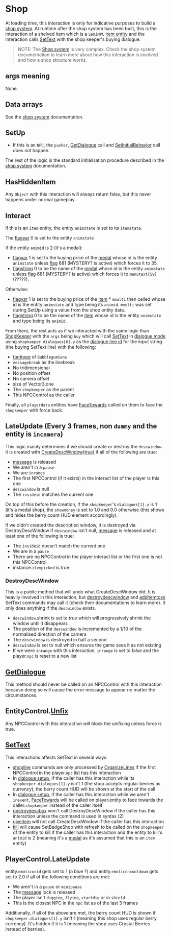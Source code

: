 # Shop
At loading time, this interaction is only for indicative purposes to build a [shop system](../Shop%20system.md). At runtime after the shop system has been built, this is the interaction of a shelved item which is a `SemiNPC` [item entity](../../EntityControl/Item%20entity.md) and the interaction calls [SetText](../../../SetText/SetText.md) with the shop keeper's buying dialogue.

> NOTE: The [Shop system](../Shop%20system.md) is very complex. Check the shop system documentation to learn more about how this interaction is involved and how a shop structure works.

## args meaning
None.

## Data arrays
See the [shop system](../Shop%20system.md) documentation.

## SetUp
- If this is an `NPC`, the `pusher`, [GetDialogue](../Notable%20methods/GetDialogue.md) call and [SetInitialBehavior](../Notable%20methods/SetInitialBehavior.md) call does not happen.

The rest of the logic is the standard initialisation procedure described in the [shop system](../Shop%20system.md) documentation.

## HasHiddenItem
Any `Object` with this interaction will always return false, but this never happens under normal gameplay.

## Interact
If this is an `item` entity, the entity `animstate` is set to its `itemstate`.

The [flagvar](../../../Flags%20arrays/flagvar.md) 0 is set to the entity `animstate`

If the entity `animid` is 2 (it's a medal): 
- [flagvar](../../../Flags%20arrays/flagvar.md) 1 is set to the buying price of the [medal](../../../Enums%20and%20IDs/Medal.md) whose id is the entity `animstate` unless [flag](../../../Flags%20arrays/flags.md) 681 (MYSTERY? is active) which forces it to 35.
- [flagstring](../../../Flags%20arrays/flagstring.md) 0 to be the name of the [medal](../../../Enums%20and%20IDs/Medal.md) whose id is the entity `animstate` unless [flag](../../../Flags%20arrays/flags.md) 681 (MYSTERY? is active) which forces it to `menutext[59]` (?????).

Otherwise:
- [flagvar](../../../Flags%20arrays/flagvar.md) 1 is set to the buying price of the [item](../../../Enums%20and%20IDs/Items.md) * `mmulti` then ceiled whose id is the entity `animstate` and type being its `animid`. `mmulti` was set during SetUp using a value from the shop entity data.
- [flagstring](../../../Flags%20arrays/flagstring.md) 0 to be the name of the [item](../../../Enums%20and%20IDs/Items.md) whose id is the entity `animstate` and type being its `animid`.

From there, the rest acts as if we interacted with the same logic than [ShopKeeper](ShopKeeper.md) with the `args` being `buy` which will call [SetText](../../../SetText/SetText.md) in [dialogue mode](../../../SetText/Dialogue%20mode.md) using `shopkeeper.dialogues[6].y` as the [dialogue line id](../../../SetText/Common%20commands%20id%20schemes/Dialogue%20line%20id.md) for the input string (the buying SetText line) with the following:
- [fonttype](../../../SetText/Notable%20states.md#fonttype) of `BubblegumSans`
- `messagebreak` as the linebreak
- No tridimensional
- No position offset
- No camera offset
- size of Vector3.one
- The `shopkeeper` as the parent
- This NPCControl as the caller

Finally, all `playerdata` entities have [FaceTowards](../../EntityControl/EntityControl%20Methods.md#facetowards) called on them to face the `shopkeeper` with force back.

## LateUpdate (Every 3 frames, non `dummy` and the entity is `incamera`)
This logic mainly determines if we should create or destroy the `descwindow`. It is created with [CreateDescWindow(true)](../Notable%20methods/CreateDescWindow.md) if all of the following are true:
- [message](../../SetText/Notable%20states.md#message) is released
- We aren't in a `pause`
- We are `inrange`
- The first NPCControl (if it exists) in the interact list of the player is this one
- `descwindow` is null
- The `insideid` matches the current one

On top of this before the creation, if the `shopkeeper`'s `dialogues[1].y` is 1 (it's a medal shop), the `showmoney` is set to 1.0 and 0.0 otherwise (this shows and hides the berry count HUD element accordingly).

If we didn't created the description window, it is destroyed via DestroyDescWindow if `descwindow` isn't null, [message](../../SetText/Notable%20states.md#message) is released and at least one of the following is true:
- The `insideid` doesn't match the current one
- We are in a `pause`
- There are no NPCControl in the player interact list or the first one is not this NPCControl
- instance.`itempicked` is true

### DestroyDescWindow
This is a public method that will undo what CreateDescWindow did. It is heavily involved in this interaction, but [destroydescwindow](../../../SetText/Individual%20commands/Destroydescbox.md) and [additemtoss](../../../SetText/Individual%20commands/Additemtoss.md) SetText commands may call it (check their documentations to learn more). It only does anything if the `descwindow` exists.

- `descwindow`.shrink is set to true which will progressively shrink the window until it disappears
- The position of the `descwindow` is incremented by a 1/10 of the normalised direction of the camera
- The `descwindow` is destroyed in half a second
- `descwindow` is set to null which ensures the game sees it as not existing
- If we were `inrange` with this interaction, `inrange` is set to false and the player.`npc` is reset to a new list

## [GetDialogue](../Notable%20methods/GetDialogue.md)
This method should never be called on an NPCControl with this interaction because doing so will cause the error message to appear no matter the circumstances.

## EntityControl.[Unfix](../../EntityControl/EntityControl%20Methods.md#unfix)
Any NPCControl with this interaction will block the unifixing unless force is true.

## [SetText](../../../SetText/SetText.md)
This interactions affects SetText in several ways:
- [shopline](../../../SetText/Individual%20commands/Shopline.md) commands are only processed by [OrganizeLines](../../../SetText/Related%20Systems/Automatic%20Line%20Breaks/OrganiseLines.md#organiselines) if the first NPCControl in the player.`npc` list has this interaction
- In [dialogue setup](../../../SetText/Life%20Cycle.md#dialogue-setup), if the caller has this interaction while its `shopkeeper.dialogues[1].y` isn't 1 (the shop accepts regular berries as currency), the berry count HUD will be shown at the start of the call
- In [dialogue setup](../../../SetText/Life%20Cycle.md#dialogue-setup), if the caller has this interaction while we aren't `inevent`, [FaceTowards](../../EntityControl/EntityControl%20Methods.md#facetowards) will be called on player.entity to face towards the caller.`shopkeeper` instead of the caller itself
- [destroydescbox](../../../SetText/Individual%20commands/Destroydescbox.md) won't call DestroyDescWindow if the caller has this interaction unless the command is used in syntax (2)
- [giveitem](../../../SetText/Individual%20commands/Giveitem.md) will not call CreateDescWindow if the caller has this interaction
- [kill](../../../SetText/Individual%20commands/Kill.md) will cause SetBadgeShop with refresh to be called on the `shopkeeper` of the entity to kill if the caller has this interaction and the entity to kill's `animid` is 2 (meaning it's a [medal](../../../Enums%20and%20IDs/Medal.md) as it's assumed that this is an `item` entity)

## PlayerControl.LateUpdate
entity.`emoticonid` gets set to 1 (a blue ?) and entity.`emoticoncooldown` gets set to 2.0 if all of the following conditions are met:
- We aren't in a `pause` or `minipause`
- The [message](../../../SetText/Notable%20states.md#message) lock is released
- The player isn't `digging`, `flying`, `startdig` or in `shield`
- This is the closest NPC in the `npc` list as of the last 3 frames

Additionally, if all of the above are met, the berry count HUD is shown if `shopkeeper.dialogues[1].y` isn't 1 (meaning this shop uses regular berry currency). It's hidden if it is 1 (meaning the shop uses Crystal Berries instead of berries).